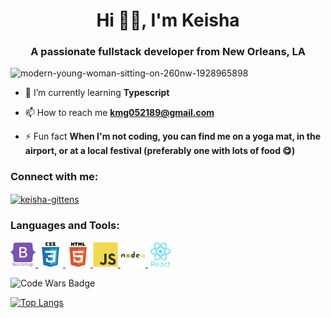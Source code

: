 <h1 align="center">Hi 👋🏾, I'm Keisha</h1>
<h3 align="center">A passionate fullstack developer from New Orleans, LA</h3>

![modern-young-woman-sitting-on-260nw-1928965898](https://user-images.githubusercontent.com/93796800/149531581-6375c1d1-4530-4620-98cc-0d1f6f25669b.jpeg)

- 🌱 I’m currently learning **Typescript**

- 📫 How to reach me **kmg052189@gmail.com**

- ⚡ Fun fact **When I'm not coding, you can find me on a yoga mat, in the airport, or at a local festival (preferably one with lots of food 😋)**

<h3 align="left">Connect with me:</h3>
<p align="left">
<a href="https://linkedin.com/in/keisha-gittens" target="blank"><img align="center" src="https://raw.githubusercontent.com/rahuldkjain/github-profile-readme-generator/master/src/images/icons/Social/linked-in-alt.svg" alt="keisha-gittens" height="30" width="40" /></a>
</p>

<h3 align="left">Languages and Tools:</h3>
<p align="left"> <a href="https://getbootstrap.com" target="_blank" rel="noreferrer"> <img src="https://raw.githubusercontent.com/devicons/devicon/master/icons/bootstrap/bootstrap-plain-wordmark.svg" alt="bootstrap" width="40" height="40"/> </a> <a href="https://www.w3schools.com/css/" target="_blank" rel="noreferrer"> <img src="https://raw.githubusercontent.com/devicons/devicon/master/icons/css3/css3-original-wordmark.svg" alt="css3" width="40" height="40"/> </a> <a href="https://www.w3.org/html/" target="_blank" rel="noreferrer"> <img src="https://raw.githubusercontent.com/devicons/devicon/master/icons/html5/html5-original-wordmark.svg" alt="html5" width="40" height="40"/> </a> <a href="https://developer.mozilla.org/en-US/docs/Web/JavaScript" target="_blank" rel="noreferrer"> <img src="https://raw.githubusercontent.com/devicons/devicon/master/icons/javascript/javascript-original.svg" alt="javascript" width="40" height="40"/> </a> <a href="https://nodejs.org" target="_blank" rel="noreferrer"> <img src="https://raw.githubusercontent.com/devicons/devicon/master/icons/nodejs/nodejs-original-wordmark.svg" alt="nodejs" width="40" height="40"/> </a> <a href="https://reactjs.org/" target="_blank" rel="noreferrer"> <img src="https://raw.githubusercontent.com/devicons/devicon/master/icons/react/react-original-wordmark.svg" alt="react" width="40" height="40"/> </a> </p>



![Code Wars Badge](https://www.codewars.com/users/kgittens89/badges/micro)

[![Top Langs](https://github-readme-stats.vercel.app/api/top-langs/?username=kgittens89&layout=compact)](https://github.com/kgittens89/github-readme-stats)

<!--
**kgittens89/kgittens89** is a ✨ _special_ ✨ repository because its `README.md` (this file) appears on your GitHub profile.

Here are some ideas to get you started:

- 🔭 I’m currently working on ...
- 🌱 I’m currently learning ...
- 👯 I’m looking to collaborate on ...
- 🤔 I’m looking for help with ...
- 💬 Ask me about ...
- 📫 How to reach me: ...
- 😄 Pronouns: ...
- ⚡ Fun fact: ...
-->
